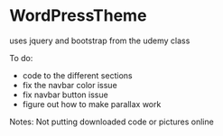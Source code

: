 # WordPressTheme


uses jquery and bootstrap
 from the udemy class

To do: 
- code to the different sections
- fix the navbar color issue
- fix navbar button issue
- figure out how to make parallax work

Notes:
Not putting downloaded code or pictures online

